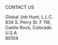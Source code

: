 CONTACT US

Global Job Hunt, L.L.C.\
834 S. Perry St. F 118,\
Castle Rock, Colorado\
U.S.A\
80104



